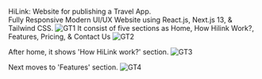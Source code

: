 HiLink: Website for publishing a Travel App.</br>
Fully Responsive Modern UI/UX Website using React.js, Next.js 13, & Tailwind CSS.
![GT1](https://github.com/user-attachments/assets/1fc45f1d-ba76-47e2-8035-8a7185ea3df2)
It consist of five sections as Home, How Hilink Work?, Features, Pricing, & Contact Us
![GT2](https://github.com/user-attachments/assets/d6c7ad65-56af-49dc-8194-4a2e46cd4886)

After home, it shows 'How HiLink work?' section.
![GT3](https://github.com/user-attachments/assets/4ca6f90a-580f-4a03-98c1-b1b410423fae)

Next moves to 'Features' section.
![GT4](https://github.com/user-attachments/assets/04685e73-0047-4bba-aa8d-8b8627a818df)
